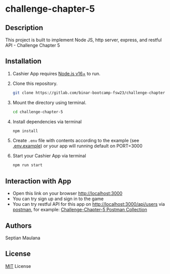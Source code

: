 # challenge-chapter-5

## Description

This project is built to implement Node JS, http server, express, and restful API - Challenge Chapter 5

## Installation

1. Cashier App requires [Node.js v16+](https://nodejs.org/en/) to run.

2. Clone this repository.

   ```sh
   git clone https://gitlab.com/binar-bootcamp-fsw23/challenge-chapter-5
   ```

3. Mount the directory using terminal.

   ```sh
   cd challenge-chapter-5
   ```

4. Install dependencies via terminal

   ```sh
   npm install
   ```

5. Create `.env` file with contents according to the example (see [.env.example](/.env.example)) or your app will running default on PORT=3000

6. Start your Cashier App via terminal

   ```sh
   npm run start
   ```

## Interaction with App

- Open this link on your browser <http://localhost:3000>
- You can try sign up and sign in to the game
- You can try restful API for this app on <http://localhost:3000/api/users> via [postman](https://www.postman.com/), for example: [Challenge-Chapter-5 Postman Collection](/challenge-chapter-5.postman_collection.json)

## Authors

Septian Maulana

## License

[MIT](/LICENSE.md) License
